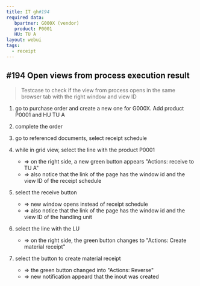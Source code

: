```yaml
---
title: IT gh#194
required data: 
   bpartner: G000X (vendor)
   product: P0001
   HU: TU A
layout: webui
tags:
  - receipt
---
```

## #194 Open views from process execution result

> Testcase to check if the view from process opens in the same browser tab with the right window and view ID

1. go to purchase order and create a new one for G000X. Add product P0001 and HU TU A

2. complete the order

3. go to referenced documents, select receipt schedule

4. while in grid view, select the line with the product P0001
	* => on the right side, a new green button appears "Actions: receive to TU A"	
	* => also notice that the link of the page has the window id and the view ID of the receipt schedule  
	
5. select the receive button
	* => new window opens instead of receipt schedule
	* => also notice that the link of the page has the window id and the view ID of the handling unit

6. select the line with the LU
	* => on the right side, the green button changes to "Actions: Create material receipt"

7. select the button to create material receipt
	* => the green button changed into "Actions: Reverse"
	* => new notification appeard that the inout was created